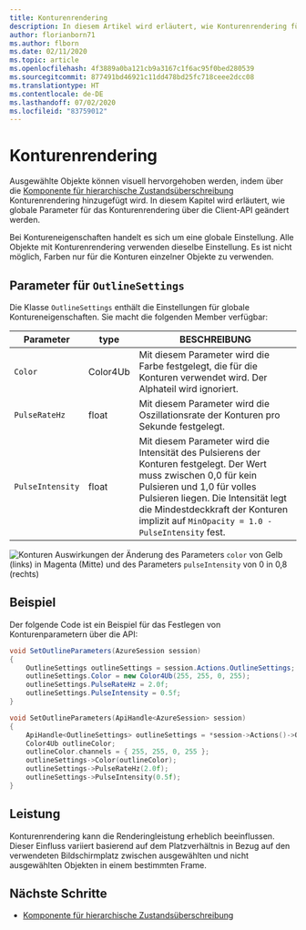 ```yaml
---
title: Konturenrendering
description: In diesem Artikel wird erläutert, wie Konturenrendering für ausgewählte Objekte funktioniert.
author: florianborn71
ms.author: flborn
ms.date: 02/11/2020
ms.topic: article
ms.openlocfilehash: 4f3889a0ba121cb9a3167c1f6ac95f0bed280539
ms.sourcegitcommit: 877491bd46921c11dd478bd25fc718ceee2dcc08
ms.translationtype: HT
ms.contentlocale: de-DE
ms.lasthandoff: 07/02/2020
ms.locfileid: "83759012"
---
```

# <a name="outline-rendering"></a>Konturenrendering

Ausgewählte Objekte können visuell hervorgehoben werden, indem über die [Komponente für hierarchische Zustandsüberschreibung](../../overview/features/override-hierarchical-state.md) Konturenrendering hinzugefügt wird. In diesem Kapitel wird erläutert, wie globale Parameter für das Konturenrendering über die Client-API geändert werden.

Bei Kontureneigenschaften handelt es sich um eine globale Einstellung. Alle Objekte mit Konturenrendering verwenden dieselbe Einstellung. Es ist nicht möglich, Farben nur für die Konturen einzelner Objekte zu verwenden.

## <a name="parameters-for-outlinesettings"></a>Parameter für `OutlineSettings`

Die Klasse `OutlineSettings` enthält die Einstellungen für globale Kontureneigenschaften. Sie macht die folgenden Member verfügbar:

| Parameter      | type    | BESCHREIBUNG                                             |
|----------------|---------|---------------------------------------------------------|
| `Color`          | Color4Ub | Mit diesem Parameter wird die Farbe festgelegt, die für die Konturen verwendet wird. Der Alphateil wird ignoriert.         |
| `PulseRateHz`    | float   | Mit diesem Parameter wird die Oszillationsrate der Konturen pro Sekunde festgelegt.|
| `PulseIntensity` | float   | Mit diesem Parameter wird die Intensität des Pulsierens der Konturen festgelegt. Der Wert muss zwischen 0,0 für kein Pulsieren und 1,0 für volles Pulsieren liegen. Die Intensität legt die Mindestdeckkraft der Konturen implizit auf `MinOpacity = 1.0 - PulseIntensity` fest. |

![Konturen](./media/outlines.png) Auswirkungen der Änderung des Parameters `color` von Gelb (links) in Magenta (Mitte) und des Parameters `pulseIntensity` von 0 in 0,8 (rechts)

## <a name="example"></a>Beispiel

Der folgende Code ist ein Beispiel für das Festlegen von Konturenparametern über die API:

```cs
void SetOutlineParameters(AzureSession session)
{
    OutlineSettings outlineSettings = session.Actions.OutlineSettings;
    outlineSettings.Color = new Color4Ub(255, 255, 0, 255);
    outlineSettings.PulseRateHz = 2.0f;
    outlineSettings.PulseIntensity = 0.5f;
}
```

```cpp
void SetOutlineParameters(ApiHandle<AzureSession> session)
{
    ApiHandle<OutlineSettings> outlineSettings = *session->Actions()->OutlineSettings();
    Color4Ub outlineColor;
    outlineColor.channels = { 255, 255, 0, 255 };
    outlineSettings->Color(outlineColor);
    outlineSettings->PulseRateHz(2.0f);
    outlineSettings->PulseIntensity(0.5f);
}
```

## <a name="performance"></a>Leistung

Konturenrendering kann die Renderingleistung erheblich beeinflussen. Dieser Einfluss variiert basierend auf dem Platzverhältnis in Bezug auf den verwendeten Bildschirmplatz zwischen ausgewählten und nicht ausgewählten Objekten in einem bestimmten Frame.

## <a name="next-steps"></a>Nächste Schritte

* [Komponente für hierarchische Zustandsüberschreibung](../../overview/features/override-hierarchical-state.md)
